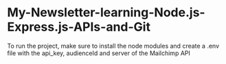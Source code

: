 # My-Newsletter-learning-Node.js-Express.js-APIs-and-Git

To run the project, make sure to install the node modules and create a .env file with the api_key, audienceId and server of the Mailchimp API
